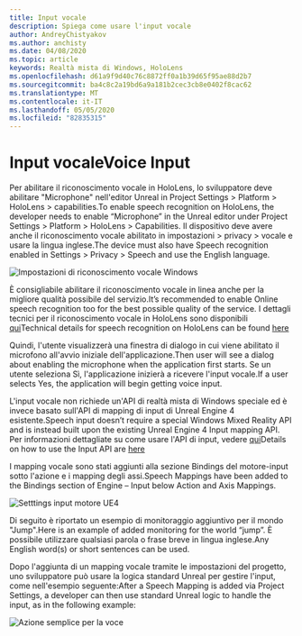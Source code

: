 ```yaml
---
title: Input vocale
description: Spiega come usare l'input vocale
author: AndreyChistyakov
ms.author: anchisty
ms.date: 04/08/2020
ms.topic: article
keywords: Realtà mista di Windows, HoloLens
ms.openlocfilehash: d61a9f9d40c76c8872ff0a1b39d65f95ae88d2b7
ms.sourcegitcommit: ba4c8c2a19bd6a9a181b2cec3cb8e0402f8cac62
ms.translationtype: MT
ms.contentlocale: it-IT
ms.lasthandoff: 05/05/2020
ms.locfileid: "82835315"
---
```

# <a name="voice-input"></a><span data-ttu-id="7b8d1-104">Input vocale</span><span class="sxs-lookup"><span data-stu-id="7b8d1-104">Voice Input</span></span>

<span data-ttu-id="7b8d1-105">Per abilitare il riconoscimento vocale in HoloLens, lo sviluppatore deve abilitare "Microphone" nell'editor Unreal in Project Settings > Platform > HoloLens > capabilities.</span><span class="sxs-lookup"><span data-stu-id="7b8d1-105">To enable speech recognition on HoloLens, the developer needs to enable “Microphone” in the Unreal editor under Project Settings > Platform > HoloLens > Capabilities.</span></span> <span data-ttu-id="7b8d1-106">Il dispositivo deve avere anche il riconoscimento vocale abilitato in impostazioni > privacy > vocale e usare la lingua inglese.</span><span class="sxs-lookup"><span data-stu-id="7b8d1-106">The device must also have Speech recognition enabled in Settings > Privacy > Speech and use the English language.</span></span>

![Impostazioni di riconoscimento vocale Windows](images/unreal/speech-recognition-settings.png)

<span data-ttu-id="7b8d1-108">È consigliabile abilitare il riconoscimento vocale in linea anche per la migliore qualità possibile del servizio.</span><span class="sxs-lookup"><span data-stu-id="7b8d1-108">It’s recommended to enable Online speech recognition too for the best possible quality of the service.</span></span> <span data-ttu-id="7b8d1-109">I dettagli tecnici per il riconoscimento vocale in HoloLens sono disponibili [qui](voice-input.md)</span><span class="sxs-lookup"><span data-stu-id="7b8d1-109">Technical details for speech recognition on HoloLens can be found [here](voice-input.md)</span></span>

<span data-ttu-id="7b8d1-110">Quindi, l'utente visualizzerà una finestra di dialogo in cui viene abilitato il microfono all'avvio iniziale dell'applicazione.</span><span class="sxs-lookup"><span data-stu-id="7b8d1-110">Then user will see a dialog about enabling the microphone when the application first starts.</span></span> <span data-ttu-id="7b8d1-111">Se un utente seleziona Sì, l'applicazione inizierà a ricevere l'input vocale.</span><span class="sxs-lookup"><span data-stu-id="7b8d1-111">If a user selects Yes, the application will begin getting voice input.</span></span>

<span data-ttu-id="7b8d1-112">L'input vocale non richiede un'API di realtà mista di Windows speciale ed è invece basato sull'API di mapping di input di Unreal Engine 4 esistente.</span><span class="sxs-lookup"><span data-stu-id="7b8d1-112">Speech input doesn’t require a special Windows Mixed Reality API and is instead built upon the existing Unreal Engine 4 Input mapping API.</span></span> <span data-ttu-id="7b8d1-113">Per informazioni dettagliate su come usare l'API di input, vedere [qui](https://docs.unrealengine.com/en-US/Gameplay/Input/index.html)</span><span class="sxs-lookup"><span data-stu-id="7b8d1-113">Details on how to use the Input API are [here](https://docs.unrealengine.com/en-US/Gameplay/Input/index.html)</span></span>

<span data-ttu-id="7b8d1-114">I mapping vocale sono stati aggiunti alla sezione Bindings del motore-input sotto l'azione e i mapping degli assi.</span><span class="sxs-lookup"><span data-stu-id="7b8d1-114">Speech Mappings have been added to the Bindings section of Engine – Input below Action and Axis Mappings.</span></span> 

![Setttings input motore UE4](images/unreal/engine-input.png)
 
<span data-ttu-id="7b8d1-116">Di seguito è riportato un esempio di monitoraggio aggiuntivo per il mondo "Jump".</span><span class="sxs-lookup"><span data-stu-id="7b8d1-116">Here is an example of added monitoring for the world “jump”.</span></span> <span data-ttu-id="7b8d1-117">È possibile utilizzare qualsiasi parola o frase breve in lingua inglese.</span><span class="sxs-lookup"><span data-stu-id="7b8d1-117">Any English word(s) or short sentences can be used.</span></span> 

<span data-ttu-id="7b8d1-118">Dopo l'aggiunta di un mapping vocale tramite le impostazioni del progetto, uno sviluppatore può usare la logica standard Unreal per gestire l'input, come nell'esempio seguente:</span><span class="sxs-lookup"><span data-stu-id="7b8d1-118">After a Speech Mapping is added via Project Settings, a developer can then use standard Unreal logic to handle the input, as in the following example:</span></span> 
 
![Azione semplice per la voce](images/unreal/input-action-bp.png)
